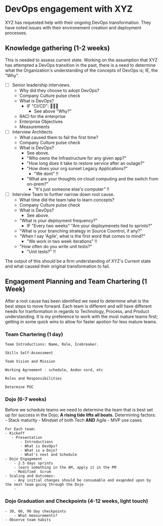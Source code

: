 # DevOps engagement with XYZ
XYZ has requested help with their ongoing DevOps transformation. They have noted issues with their environement creation and deployment processes. 

## Knowledge gathering (1-2 weeks)
This is needed to assess current state. Working on the assumption that XYZ has attempted a DevOps transition in the past, there is a need to determine what the Organization's understanding of the concepts of DevOps is; IE, the "Why".
- [ ] Senior leadership interviews.
    - Why did they choose to adopt DevOps?
    - Company Culture pulse check
    - What is DevOps?
        - IF "CI/CD": :triangular_flag_on_post::triangular_flag_on_post::triangular_flag_on_post:
            - See above "Why?"
    - RACI for the enterprise
    - Enterprise Objectives
    - Measurements
- [ ] Interview Architects
    - What caused them to fail the first time?
    - Company Culture pulse check
    - What is DevOps?
        - See above.
        - "Who owns the Infrastructure for any given app?"
        - "How long does it take to restore service after an outage?"
        - "How does your org sunset Legacy Applications?"
            - "We dont" :bangbang:
        - "What are your thoughts on cloud computing and the switch from on-prem?"
            - "It's just someone else's computer" :bangbang:
- [ ] Interview Team to further narrow down root cause.
    - What time did the team take to learn concepts?
    - Company Culture pulse check
    - What is DevOps?
        - See above.
     - "What is your deployment frequency?"
        - IF "Every two weeks" "Are your deploymenets tied to sprints?"
     - "What is your branching strategy in Source Coontrol, if any?"
     - "When I say 'Agile', what is the first word that comes to mind?"
        - "We work in two week iterations" :bangbang:
     - "How often do you write unit tests?"
        - "Unit tests?" :bangbang:
 
The output of this should be a firm understanding of XYZ's Current state and what caused their original transformation to fail. 

## Engagement Planning and Team Chartering (1 Week)

After a root cause has been identified we need to determine what is the best steps to move forward. Each team is different and will have different needs for tranformation in regards to Technology, Process, and Product understanding. It is my preference to work with the most mature teams first; getting in some quick wins to allow for faster apotion for less mature teams. 

### Team Chartering (1 day)

    Team Introductions: Name, Role, Icebreaker.
    
    Skills Self-Assessment
    
    Team Vision and Mission
    
    Working Agreement - schedule, Andon cord, etc
    
    Roles and Responsibilities

    Determine POC

### Dojo (6-7 weeks)
Before we schedule teams we need to determine the team that is best set up for success in the Dojo; **A rising tide lifts all boats.**
Determining factors:
    - Stack maturity
    - Mindset of both Tech **AND** Agile
    - MVP use cases

    For Each team:
    - Kickoff
       - Presentation
           - Introductions
           - What is DevOps?
           - What is a Dojo?
           - What's next and Schedule
    - Dojo Engagement
        - 2.5 days sprints
        - learn something in the AM, apply it in the PM
        - Modified  Scrum
    - Scaling and Outcomes:
        - Any initial changes should be consumable and exapnded upon by the next team going through the Dojo
        - 

### Dojo Graduation and Checkpoints (4-12 weeks, light touch)
    - 30, 60, 90 day checkpoints
        - What measurements?
    - Observe team habits

